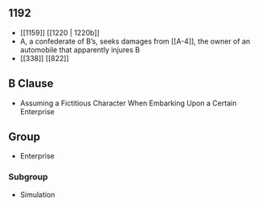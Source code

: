 ## 1192
- [[1159]] [[1220 | 1220b]] 
- A, a confederate of B’s, seeks damages from [[A-4]], the owner of an automobile that apparently injures B
- [[338]] [[822]] 

## B Clause
- Assuming a Fictitious Character When Embarking  Upon a Certain Enterprise

## Group
- Enterprise

### Subgroup
- Simulation

